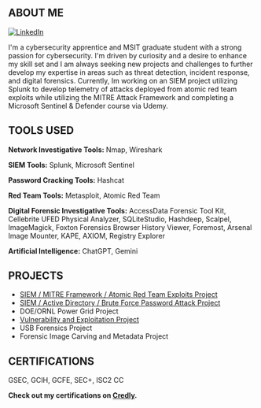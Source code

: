 ## ABOUT ME
[![LinkedIn](https://img.shields.io/badge/LinkedIn-Profile-blue)](https://www.linkedin.com/in/jmcbride7634/)

I'm a cybersecurity apprentice and MSIT graduate student with a strong passion for cybersecurity. I'm driven by curiosity and a desire to enhance my skill set and I am always seeking new projects and challenges to further develop my expertise in areas such as threat detection, incident response, and digital forensics. Currently, Im working on an SIEM project utilizing Splunk to develop telemetry of attacks deployed from atomic red team exploits while utilizing the MITRE Attack Framework and completing a Microsoft Sentinel & Defender course via Udemy. 

## TOOLS USED

**Network Investigative Tools:** Nmap, Wireshark 

**SIEM Tools:** Splunk, Microsoft Sentinel

**Password Cracking Tools:** Hashcat

**Red Team Tools:** Metasploit, Atomic Red Team

**Digital Forensic Investigative Tools:** AccessData Forensic Tool Kit, Cellebrite UFED Physical Analyzer, SQLiteStudio, Hashdeep,
Scalpel, ImageMagick, Foxton Forensics Browser History Viewer, Foremost, Arsenal Image Mounter, KAPE, AXIOM, Registry
Explorer

**Artificial Intelligence:** ChatGPT, Gemini

## PROJECTS

- [SIEM / MITRE Framework / Atomic Red Team Exploits Project](https://github.com/JonSecOps/SIEM-MITRE-Framework-Atomic-Red-Team-Exploit-Project)
- [SIEM / Active Directory / Brute Force Password Attack Project](https://github.com/JonSecOps/SIEM-Active-Directory-Brute-Force-Password-Attack-Project)
- DOE/ORNL Power Grid Project
- [Vulnerability and Exploitation Project](https://github.com/JonSecOps/Vulnerability-and-Exploitation-Project)
- USB Forensics Project
- Forensic Image Carving and Metadata Project

## CERTIFICATIONS
GSEC, GCIH, GCFE, SEC+, ISC2 CC


**Check out my certifications on [Credly](https://www.credly.com/users/jonathan-mcbride.9c73a063).**












<!--
**JonSecOps/JonSecOps** is a ✨ _special_ ✨ repository because its `README.md` (this file) appears on your GitHub profile.

Here are some ideas to get you started:

- 🔭 I’m currently working on ...
- 🌱 I’m currently learning ...
- 👯 I’m looking to collaborate on ...
- 🤔 I’m looking for help with ...
- 💬 Ask me about ...
- 📫 How to reach me: ...
- 😄 Pronouns: ...
- ⚡ Fun fact: ...
-->
